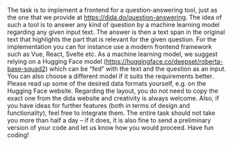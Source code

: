 The task is to implement a frontend for a question-answering tool, just as the one that we provide at https://dida.do/question-answering. The idea of such a tool is to answer any kind of question by a machine learning model regarding any given input text. The answer is then a text span in the original text that highlights the part that is relevant for the given question. For the implementation you can for instance use a modern frontend framework such as Vue, React, Svelte etc. As a machine learning model, we suggest relying on a Hugging Face model (https://huggingface.co/deepset/roberta-base-squad2) which can be “fed” with the text and the question as an input. You can also choose a different model if it suits the requirements better. Please read up some of the desired data formats yourself, e.g. on the Hugging Face website. Regarding the layout, you do not need to copy the exact one from the dida website and creativity is always welcome. Also, if you have ideas for further features (both in terms of design and functionality), feel free to integrate them. The entire task should not take you more than half a day – if it does, it is also fine to send a preliminary version of your code and let us know how you would proceed. Have fun coding!